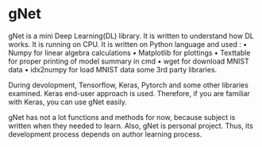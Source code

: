 # gNet

gNet is a mini Deep Learning(DL) library. It is written to understand how DL
works. It is running on CPU. It is written on Python language and used :
    • Numpy for linear algebra calculations
    • Matplotlib for plottings
    • Texttable for proper printing of model summary in cmd
    • wget for download MNIST data
    • idx2numpy for load MNIST data
some 3rd party libraries.

During devolopment, Tensorflow, Keras, Pytorch and some other libraries examined.
Keras end-user approach is used. Therefore, if you are familiar with Keras,
you can use gNet easily.

gNet has not a lot functions and methods for now, because subject is written when
they needed to learn. Also, gNet is personal project. Thus, its development process
depends on author learning process.

